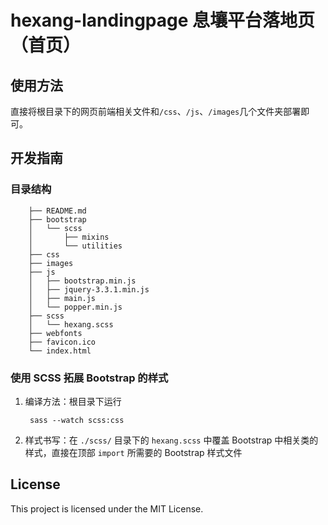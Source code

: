 # hexang-landingpage 息壤平台落地页（首页）

## 使用方法

直接将根目录下的网页前端相关文件和`/css`、`/js`、`/images`几个文件夹部署即可。

## 开发指南

### 目录结构

        ├── README.md
        ├── bootstrap
        │   └── scss
        │       ├── mixins
        │       └── utilities
        ├── css
        ├── images
        ├── js
        │   ├── bootstrap.min.js
        │   ├── jquery-3.3.1.min.js
        │   ├── main.js
        │   └── popper.min.js
        ├── scss
        │   └── hexang.scss
        ├── webfonts
        ├── favicon.ico
        └── index.html

### 使用 SCSS 拓展 Bootstrap 的样式

1. 编译方法：根目录下运行

        sass --watch scss:css

2. 样式书写：在 `./scss/` 目录下的 `hexang.scss` 中覆盖 Bootstrap 中相关类的样式，直接在顶部 `import` 所需要的 Bootstrap 样式文件

## License

This project is licensed under the MIT License.